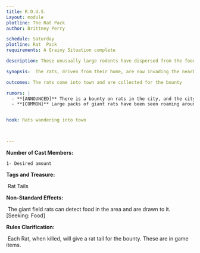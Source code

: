 ```yaml
---
title: R.O.U.S. 
Layout: module
plotline: The Rat Pack
author: Brittney Perry

schedule: Saturday
plotline: Rat  Pack
requirements: A Grainy Situation complete

description: These unusually large rodents have dispersed from the food stores, but now they are swarming the local area. These rats will show up wherever there is food. The tavern, cabins,everywhere.

synopsis:  The rats, driven from their home, are now invading the nearby city for food. Groups of rogue rats can be seen wandering the streets, and are proving dangerous to anyone that gets nearby. These rats have the ability to smell any food and will attack anyone or anything with food. 

outcomes: The rats come into town and are collected for the bounty

rumors: |
  - **[ANNOUNCED]** There is a bounty on rats in the city, and the city will pay one silver for every  rat tail harvested.
  - **[COMMON]** Large packs of giant rats have been seen roaming around the city. They are drawn by garbage and decay, and are large enough colonies to cause a problem for lone or small groups of travelers.


hook: Rats wandering into town



---
```


**Number of Cast Members:**

 	1- Desired amount

**Tags and Treasure:** 

​	Rat Tails

**Non-Standard Effects:**

​	The giant field rats can detect food in the area and are drawn to it. [Seeking: Food]

**Rules Clarification:**

​	Each Rat, when killed, will give a rat tail for the bounty. These are in game items.

































































# 